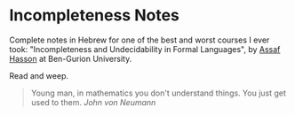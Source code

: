 # Incompleteness Notes

Complete notes in Hebrew for one of the best and worst courses I ever took: "Incompleteness and Undecidability in Formal Languages", by [Assaf Hasson](http://www.math.bgu.ac.il/~hassonas/index.html) at Ben-Gurion University.

Read and weep.

> Young man, in mathematics you don't understand things. You just get used to them. 
> *John von Neumann*

